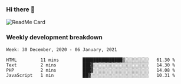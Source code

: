 ### Hi there 👋

<!--
**itzcy/itzcy** is a ✨ _special_ ✨ repository because its `README.md` (this file) appears on your GitHub profile.

Here are some ideas to get you started:

- 🔭 I’m currently working on ...
- 🌱 I’m currently learning ...
- 👯 I’m looking to collaborate on ...
- 🤔 I’m looking for help with ...
- 💬 Ask me about ...
- 📫 How to reach me: ...
- 😄 Pronouns: ...
- ⚡ Fun fact: ...
-->
![ReadMe Card](https://github-readme-stats.vercel.app/api?username=itzcy&show_icons=true&title_color=2d3198&icon_color=797cb8&text_color=24292e&bg_color=f6f8fa)

### Weekly development breakdown
<!--START_SECTION:waka-->
```text
Week: 30 December, 2020 - 06 January, 2021

HTML         11 mins         ███████████████▒░░░░░░░░░   61.30 % 
Text         2 mins          ███▓░░░░░░░░░░░░░░░░░░░░░   14.30 % 
PHP          2 mins          ███▓░░░░░░░░░░░░░░░░░░░░░   14.08 % 
JavaScript   1 min           ██▓░░░░░░░░░░░░░░░░░░░░░░   10.31 % 
```
<!--END_SECTION:waka-->
